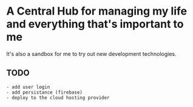 A Central Hub for managing my life and everything that's important to me
======
It's also a sandbox for me to try out new development technologies.

TODO
----
    - add user login
    - add persistance (firebase)
    - deploy to the cloud hosting provider